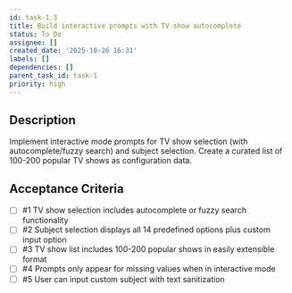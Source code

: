 ```yaml
---
id: task-1.3
title: Build interactive prompts with TV show autocomplete
status: To Do
assignee: []
created_date: '2025-10-26 16:31'
labels: []
dependencies: []
parent_task_id: task-1
priority: high
---
```


## Description

<!-- SECTION:DESCRIPTION:BEGIN -->
Implement interactive mode prompts for TV show selection (with autocomplete/fuzzy search) and subject selection. Create a curated list of 100-200 popular TV shows as configuration data.
<!-- SECTION:DESCRIPTION:END -->

## Acceptance Criteria
<!-- AC:BEGIN -->
- [ ] #1 TV show selection includes autocomplete or fuzzy search functionality
- [ ] #2 Subject selection displays all 14 predefined options plus custom input option
- [ ] #3 TV show list includes 100-200 popular shows in easily extensible format
- [ ] #4 Prompts only appear for missing values when in interactive mode
- [ ] #5 User can input custom subject with text sanitization
<!-- AC:END -->
